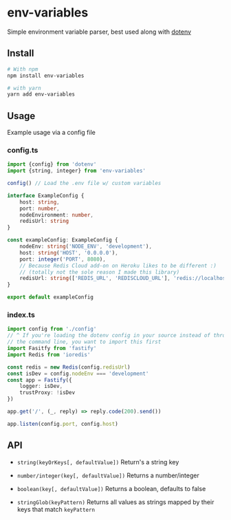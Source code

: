 # env-variables

Simple environment variable parser, best used along with [dotenv](https://www.npmjs.com/package/dotenv)


## Install

```bash
# With npm
npm install env-variables

# with yarn
yarn add env-variables
```

## Usage

Example usage via a config file

### config.ts

```ts
import {config} from 'dotenv'
import {string, integer} from 'env-variables'

config() // Load the .env file w/ custom variables

interface ExampleConfig {
    host: string,
    port: number,
    nodeEnvironment: number,
    redisUrl: string
}

const exampleConfig: ExampleConfig {
    nodeEnv: string('NODE_ENV', 'development'),
    host: string('HOST', '0.0.0.0'),
    port: integer('PORT', 8080),
    // Because Redis Cloud add-on on Heroku likes to be different :)
    // (totally not the sole reason I made this library)
    redisUrl: string(['REDIS_URL', 'REDISCLOUD_URL'], 'redis://localhost:6379')
}

export default exampleConfig
```

### index.ts

```ts
import config from './config' 
// ^ If you're loading the dotenv config in your source instead of through
// the command line, you want to import this first
import Fasitfy from 'fastify'
import Redis from 'ioredis'

const redis = new Redis(config.redisUrl)
const isDev = config.nodeEnv === 'development'
const app = Fastify({
    logger: isDev,
    trustProxy: !isDev
})

app.get('/', (_, reply) => reply.code(200).send())

app.listen(config.port, config.host)
```

## API
- `string(keyOrKeys[, defaultValue])` Return's a string key

- `number/integer(key[, defaultValue])` Returns a number/integer

- `boolean(key[, defaultValue])` Returns a boolean, defaults to false

- `stringGlob(keyPattern)` Returns all values as strings mapped by their keys that match `keyPattern`